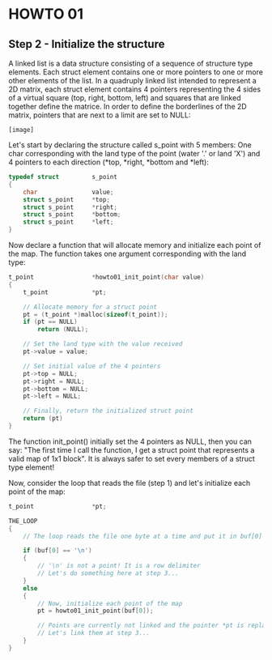 # HOWTO 01
## Step 2 - Initialize the structure

A linked list is a data structure consisting of a sequence of structure type elements. Each struct element contains one or more pointers to one or more other elements of the list. In a quadruply linked list intended to represent a 2D matrix, each struct element contains 4 pointers representing the 4 sides of a virtual square (top, right, bottom, left) and squares that are linked together define the matrice. In order to define the borderlines of the 2D matrix, pointers that are next to a limit are set to NULL:

	[image]

Let's start by declaring the structure called s_point with 5 members: One char corresponding with the land type of the point (water '.' or land 'X') and 4 pointers to each direction (*top, *right, *bottom and *left):

```c
typedef struct         s_point
{
	char               value;
	struct s_point     *top;
	struct s_point     *right;
	struct s_point     *bottom;
	struct s_point     *left;
}
```

Now declare a function that will allocate memory and initialize each point of the map. The function takes one argument corresponding with the land type:

```c
t_point                *howto01_init_point(char value)
{
	t_point            *pt;

	// Allocate memory for a struct point
	pt = (t_point *)malloc(sizeof(t_point));
	if (pt == NULL)
		return (NULL);

	// Set the land type with the value received
	pt->value = value;

	// Set initial value of the 4 pointers
	pt->top = NULL;
	pt->right = NULL;
	pt->bottom = NULL;
	pt->left = NULL;

	// Finally, return the initialized struct point
	return (pt)
}
```

The function init_point() initially set the 4 pointers as NULL, then you can say: "The first time I call the function, I get a struct point that represents a valid map of 1x1 block". It is always safer to set every members of a struct type element!

Now, consider the loop that reads the file (step 1) and let's initialize each point of the map:

```c
t_point                *pt;

THE_LOOP
{
	// The loop reads the file one byte at a time and put it in buf[0]

	if (buf[0] == '\n')
	{
		// '\n' is not a point! It is a row delimiter
		// Let's do something here at step 3...
	}
	else
	{
		// Now, initialize each point of the map
		pt = howto01_init_point(buf[0]);

		// Points are currently not linked and the pointer *pt is replaced each turn
		// Let's link them at step 3...
	}
}
```
